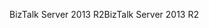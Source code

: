 <span data-ttu-id="5f588-101">BizTalk Server 2013 R2</span><span class="sxs-lookup"><span data-stu-id="5f588-101">BizTalk Server 2013 R2</span></span>